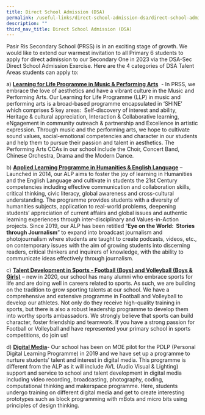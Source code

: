 ```yaml
---
title: Direct School Admission (DSA)
permalink: /useful-links/direct-school-admission-dsa/direct-school-admission-dsa/
description: ""
third_nav_title: Direct School Admission (DSA)
---
```

Pasir Ris Secondary School (PRSS) is in an exciting stage of growth. We would like to extend our warmest invitation to all Primary 6 students to apply for direct admission to our Secondary One in 2023 via the DSA-Sec Direct School Admission Exercise. Here are the 4 categories of DSA Talent Areas students can apply to:

  

a) **[Learning for Life Programme in Music & Performing Arts](/useful-links/direct-school-admission-dsa/dsa-llp-in-music-and-performing-arts/)**  - In PRSS, we embrace the love of aesthetics and have a vibrant culture in the Music and Performing Arts. Our Learning for Life Programme (LLP) in music and performing arts is a broad-based programme encapsulated in ‘SHINE’ which comprises 5 key areas:  Self-discovery of interest and ability, Heritage & cultural appreciation, Interaction & Collaborative learning, eNgagement in community outreach & partnership and Excellence in artistic expression. Through music and the performing arts, we hope to cultivate sound values, social-emotional competencies and character in our students and help them to pursue their passion and talent in aesthetics. The Performing Arts CCAs in our school include the Choir, Concert Band, Chinese Orchestra, Drama and the Modern Dance. 

  

b) **[Applied Learning Programme in Humanities & English Language](/useful-links/direct-school-admission-dsa/dsa-alp-in-humanities-and-english-language/)** – Launched in 2014, our ALP aims to foster the joy of learning in Humanities and the English Language and cultivate in students the 21st Century competencies including effective communication and collaboration skills, critical thinking, civic literacy, global awareness and cross-cultural understanding. The programme provides students with a diversity of humanities subjects, application to real-world problems, deepening students’ appreciation of current affairs and global issues and authentic learning experiences through inter-disciplinary and Values-in-Action projects. Since 2019, our ALP has been retitled “**Eye on the World:  Stories through Journalism**” to expand into broadcast journalism and photojournalism where students are taught to create podcasts, videos, etc., on contemporary issues with the aim of growing students into discerning readers, critical thinkers and inquirers of knowledge, with the ability to communicate ideas effectively through journalism.

  

c) **[Talent Development in Sports - Football (Boys) and Volleyball (Boys & Girls)](/useful-links/direct-school-admission-dsa/dsa-talent-development-in-sports/)** – new in 2020, our school has many alumni who embrace sports for life and are doing well in careers related to sports. As such, we are building on the tradition to grow sporting talents at our school. We have a comprehensive and extensive programme in Football and Volleyball to develop our athletes. Not only do they receive high-quality training in sports, but there is also a robust leadership programme to develop them into worthy sports ambassadors. We strongly believe that sports can build character, foster friendship and teamwork. If you have a strong passion for Football or Volleyball and have represented your primary school in sports competitions, do join us!

  

d) **[Digital Media](/useful-links/direct-school-admission-dsa/dsa-digital-media/)**- Our school has been on MOE pilot for the PDLP (Personal Digital Learning Programme) in 2019 and we have set up a programme to nurture students’ talent and interest in digital media. This programme is different from the ALP as it will include AVL (Audio Visual & Lighting) support and service to school and talent development in digital media including video recording, broadcasting, photography, coding, computational thinking and makerspace programme. Here, students undergo training on different digital media and get to create interesting prototypes such as block programming with mBots and micro bits using principles of design thinking.